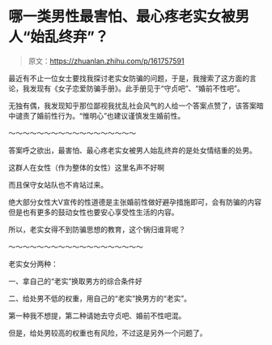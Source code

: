 # 哪一类男性最害怕、最心疼老实女被男人“始乱终弃”？

> 原文：<https://zhuanlan.zhihu.com/p/161757591>

最近有不止一位女士要找我探讨老实女防骗的问题，于是，我搜索了这方面的言论，我发现有《女子恋爱防骗手册》。此手册见于“守贞吧”、“婚前不性吧”。

无独有偶，我发现知乎那位鄙视我扰乱社会风气的人给一个答案点赞了，该答案暗中谴责了婚前性行为。“惟明心”也建议谨慎发生婚前性。

～～～～～～～～～～～～～～～～～～

答案呼之欲出，最害怕、最心疼老实女被男人始乱终弃的是处女情结重的处男。

这群人在女性（作为整体的女性）这里名声不好啊

而且保守女站队也不肯站过来。

绝大部分女性大V宣传的性道德是主张婚前性做好避孕措施即可，会有防骗的内容但是也有更多的鼓动女性也要安心享受性生活的内容。

所以，老实女得不到防骗思想的教育，这个锅归谁背呢？

～～～～～～～～～～～～～～～～～～～

老实女分两种：

一、拿自己的“老实”换取男方的综合条件好

二、给处男不低的权重，用自己的“老实”换男方的“老实”。

第一种我不想提，第二种请她去守贞吧、婚前不性吧混。

但是，给处男较高的权重也有风险，不过这是另外一个问题了。